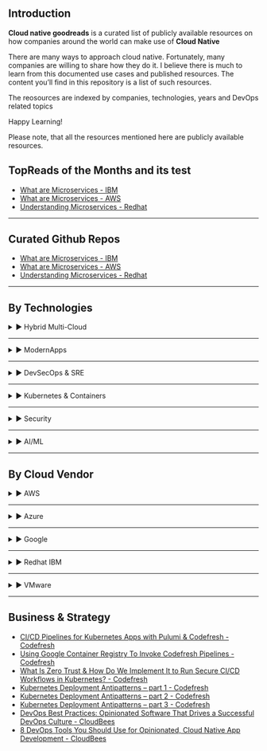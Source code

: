 <br>

## Introduction
**Cloud native goodreads** is a curated list of publicly available resources on how companies around the world can make use of **Cloud Native**


There are many ways to approach cloud native. Fortunately, many companies are willing to share how they do it. I believe there is much to learn from this documented use cases and published resources. The content you’ll find in this repository is a list of such resources.

The reosources are indexed by companies, technologies, years and DevOps related topics

Happy Learning!

Please note, that all the resources mentioned here are publicly available resources.

## TopReads of the Months and its test
<ul>
  <li><a href="https://www.ibm.com/cloud/learn/microservices">What are Microservices - IBM</a></li>
  <li><a href="https://aws.amazon.com/microservices">What are Microservices - AWS</a></li>
  <li><a href="https://www.redhat.com/en/topics/microservices">Understanding Microservices - Redhat</a></li>
</ul>  
<hr>

## Curated Github Repos
<ul>
  <li><a href="https://www.ibm.com/cloud/learn/microservices">What are Microservices - IBM</a></li>
  <li><a href="https://aws.amazon.com/microservices">What are Microservices - AWS</a></li>
  <li><a href="https://www.redhat.com/en/topics/microservices">Understanding Microservices - Redhat</a></li>
</ul>  
<hr>

## By Technologies

<details>
<summary>&#x25B6; Hybrid Multi-Cloud</summary>
<ul>
<li><a href="https://www.vmware.com/topics/glossary/content/application-modernization">What is application modernization - IBM</a></li>
</ul>
</details>
<hr>
<details>
<summary>&#x25B6; ModernApps</summary>
<ul>
  <li><a href="https://www.ibm.com/cloud/learn/microservices">What are Microservices - IBM</a></li>
  <li><a href="https://aws.amazon.com/microservices">What are Microservices - AWS</a></li>
  <li><a href="https://www.redhat.com/en/topics/microservices">Understanding Microservices - Redhat</a></li>
</ul>  
</details>
<hr>
<details>
<summary>&#x25B6; DevSecOps & SRE</summary>
<ul>
<li><a href="https://aws.amazon.com/devops/what-is-devops">What is DevOps? - Amazon</a></li>
<li><a href="https://www.atlassian.com/devops">What is DevOps? - Atlassian</a></li>
<li><a href="https://docs.microsoft.com/en-us/azure/devops/learn/what-is-devops">What is DevOps? - Microsoft</a></li>
<li><a href="https://www.redhat.com/en/topics/devops">What is DevOps? - Red Hat</a></li>
<li><a href="https://www.cloudbees.com/blog/devops-best-practices">DevOps Best Practices: Opinionated Software That Drives a Successful DevOps Culture - CloudBees</a></li>
<li><a href="https://www.cloudbees.com/blog/devops-tools-cloud-native-development">8 DevOps Tools You Should Use for Opinionated, Cloud Native App Development - CloudBees</a></li>
<li><a href="https://www.cloudbees.com/blog/continuous-verification">Continuous Verification, AKA Just Doing DevOps - CloudBees</a></li>
</ul>
</details>
<hr>
<details>
<summary>&#x25B6; Kubernetes & Containers</summary>
<ul>
<li><a href="https://www.redhat.com/en/topics/containers/what-is-kubernetes">What is Kubernetes - Redhat</a></li>
<li><a href="https://kubernetes.io/docs/concepts/overview/what-is-kubernetes/">What is Kubernetes - Kubernetes</a></li>
<li><a href="https://www.ibm.com/cloud/learn/containers">What are containers - IBM</a></li>
<li><a href="https://azure.microsoft.com/en-in/overview/what-is-a-container">What is a container - Azure</a></li>
</ul>
</details>
<hr>
<details>
<summary>&#x25B6; Security</summary>
<ul>
<li><a href="https://www.vmware.com/topics/glossary/content/application-modernization">What is application modernization - IBM</a></li>
</ul>
</details>
<hr>
<details>
<summary>&#x25B6; AI/ML</summary>
<ul>
<li><a href="https://www.vmware.com/topics/glossary/content/application-modernization">What is application modernization - IBM</a></li>
</ul>
</details>
<hr>

## By Cloud Vendor
<details>
<summary>&#x25B6; AWS</summary>

<h4>Articles</h4>
<ul>
<li><a href="https://aws.amazon.com/devops/what-is-devops">What is DevOps?</a></li>
<li><a href="https://aws.amazon.com/devops/resources">DevOps Resources</a></li>
</ul>
<h4 id="blog">Blog</h4>
<ul>
<li><a href="https://aws.amazon.com/blogs/devops/">AWS DevOps Blog</a></li>
</ul>
</details>
<hr />

<details>
	<summary>&#x25B6; Azure</summary>
	<h4 id="articles-1">Articles</h4>
	<ul>
	<li><a href="https://docs.microsoft.com/en-us/azure/devops/learn/what-is-devops">What is DevOps?</a></li>
	</ul>
	<h4 id="blog-1">Blog</h4>
	<ul>
	<li><a href="https://devblogs.microsoft.com/devops">Azure DevOps Blog</a></li>
	</ul>
</details>
<hr />
<details>
	<summary>&#x25B6; Google</summary>
	<h4 id="articles-2">Articles</h4>
	<ul>
	<li><a href="https://cloud.google.com/devops">What is DevOps?</a>
	</li>
	</ul>
	<h4 id="blog-2">Blog</h4>
	<ul>
		<li><a href="https://cloud.google.com/blog/products/devops-sre">Google DevOps and SRE blog</a>
		</li>
	</ul>
</details>
<hr />

<details>
	<summary>&#x25B6; Redhat IBM</summary>
	<h4 id="articles-3">Articles</h4>
	<ul>
	<li><a href="https://www.ibm.com/cloud/learn/devops-a-complete-guide">DevOps complete guide - IBM</a></li>
	<li><a href="https://www.redhat.com/en/topics/devops">What is DevOps? - RedHat</a></li>
	<li><a href="https://www.redhat.com/en/topics/devops/what-cicd-pipeline">What is a CI/CD pipeline? - Red Hat</a></li>
	</ul>
</details>
<hr />
<details>
	<summary>&#x25B6; VMware</summary>
	<h4 id="articles-4">Articles</h4>
	<ul>
	<li><a href="https://tanzu.vmware.com/devops">What is DevOps - VMware tanzu</a></li>
	<li><a href="https://www.vmware.com/topics/glossary/content/devops">What is DevOps - VMware glosarry</a></li>
	</ul>
</details>
<hr>

## Business & Strategy
* [CI/CD Pipelines for Kubernetes Apps with Pulumi & Codefresh - Codefresh](https://codefresh.io/webinars/ci-cd-pipelines-kubernetes-apps-pulumi-codefresh) 
* [Using Google Container Registry To Invoke Codefresh Pipelines - Codefresh](https://codefresh.io/continuous-integration/using-google-container-registry-invoke-codefresh-pipelines/) 
* [What Is Zero Trust & How Do We Implement It to Run Secure CI/CD Workflows in Kubernetes? - Codefresh](https://codefresh.io/security-testing/codefresh-runner-overview) 
* [Kubernetes Deployment Antipatterns – part 1 - Codefresh](https://codefresh.io/kubernetes-tutorial/kubernetes-antipatterns-1) 
* [Kubernetes Deployment Antipatterns – part 2 - Codefresh](https://codefresh.io/kubernetes-tutorial/kubernetes-antipatterns-2) 
* [Kubernetes Deployment Antipatterns – part 3 - Codefresh](https://codefresh.io/kubernetes-tutorial/kubernetes-antipatterns-3) 
* [DevOps Best Practices: Opinionated Software That Drives a Successful DevOps Culture - CloudBees](https://www.cloudbees.com/blog/devops-best-practices) 
* [8 DevOps Tools You Should Use for Opinionated, Cloud Native App Development - CloudBees](https://www.cloudbees.com/blog/devops-tools-cloud-native-development)
